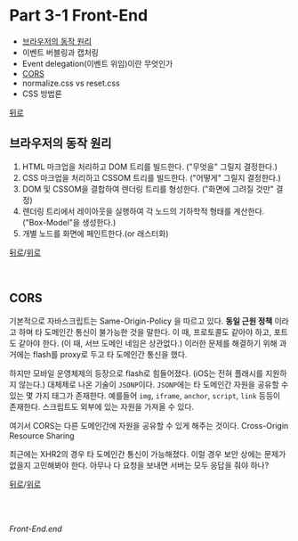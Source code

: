 # Part 3-1 Front-End
* [브라우저의 동작 원리](#브라우저의-동작-원리)
* 이벤트 버블링과 캡처링
* Event delegation(이벤트 위임)이란 무엇인가
* [CORS](#cors)
* normalize.css vs reset.css
* CSS 방법론


[뒤로](https://github.com/JaeYeopHan/for_beginner)

## 브라우저의 동작 원리
1. HTML 마크업을 처리하고 DOM 트리를 빌드한다. ("무엇을" 그릴지 결정한다.)
2. CSS 마크업을 처리하고 CSSOM 트리를 빌드한다. ("어떻게" 그릴지 결정한다.)
3. DOM 및 CSSOM을 결합하여 렌더링 트리를 형성한다. ("화면에 그려질 것만" 결정)
4. 렌더링 트리에서 레이아웃을 실행하여 각 노드의 기하학적 형태를 계산한다. ("Box-Model"을 생성한다.)
5. 개별 노드를 화면에 페인트한다.(or 래스터화)

[뒤로](https://github.com/JaeYeopHan/for_beginner)/[위로](#part-3-1-front-end)

</br>

## CORS
기본적으로 자바스크립트는 Same-Origin-Policy 을 따르고 있다. **동일 근원 정책** 이라고 하며 타 도메인간 통신이 불가능한 것을 말한다. 이 때, 프로토콜도 같아야 하고, 포트도 같아야 한다. (이 때, 서브 도메인 네임은 상관없다.) 이러한 문제를 해결하기 위해 과거에는 flash를 proxy로 두고 타 도메인간 통신을 했다.

하지만 모바일 운영체제의 등장으로 flash로 힘들어졌다. (iOS는 전혀 플래시를 지원하지 않는다.) 대체제로 나온 기술이 `JSONP`이다. `JSONP`에는 타 도메인간 자원을 공유할 수 있는 몇 가지 태그가 존재한다. 예를들어 `img`, `iframe`, `anchor`, `script`, `link` 등등이 존재한다. 스크립트도 외부에 있는 자원을 가져올 수 있다.

여기서 CORS는 다른 도메인간에 자원을 공유할 수 있게 해주는 것이다.
Cross-Origin Resource Sharing

최근에는 XHR2의 경우 타 도메인간 통신이 가능해졌다. 이럴 경우 보안 상에는 문제가 없을지 고민해봐야 한다. 아무나 다 요청을 보내면 서버는 모두 응답을 줘야 하나?


[뒤로](https://github.com/JaeYeopHan/for_beginner)/[위로](#part-3-1-front-end)

</br>

</br>

_Front-End.end_  
